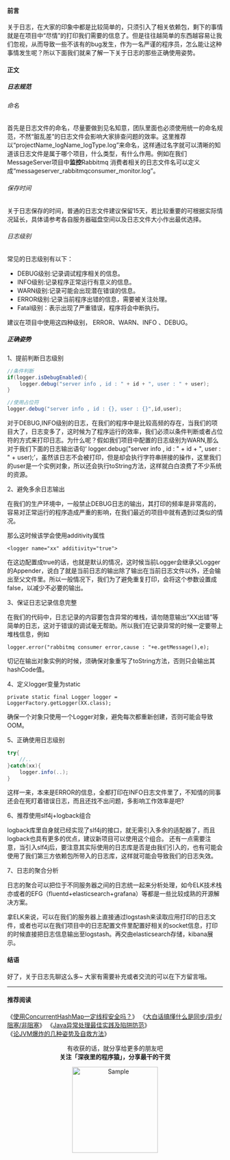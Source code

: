 #### 前言

关于日志，在大家的印象中都是比较简单的，只须引入了相关依赖包，剩下的事情就是在项目中“尽情”的打印我们需要的信息了。但是往往越简单的东西越容易让我们忽视，从而导致一些不该有的bug发生，作为一名严谨的程序员，怎么能让这种事情发生呢？所以下面我们就来了解一下关于日志的那些正确使用姿势。

#### 正文

##### 日志规范

###### 命名

首先是日志文件的命名，尽量要做到见名知意，团队里面也必须使用统一的命名规范，不然“脏乱差”的日志文件会影响大家排查问题的效率。这里推荐以“projectName_logName_logType.log”来命名，这样通过名字就可以清晰的知道该日志文件是属于哪个项目，什么类型，有什么作用。例如在我们MessageServer项目中**监控**Rabbitmq 消费者相关的日志文件名可以定义成“messageserver_rabbitmqconsumer_monitor.log”。

###### 保存时间

关于日志保存的时间，普通的日志文件建议保留15天，若比较重要的可根据实际情况延长，具体请参考各自服务器磁盘空间以及日志文件大小作出最优选择。

###### 日志级别

常见的日志级别有以下：

* DEBUG级别:记录调试程序相关的信息。
* INFO级别:记录程序正常运行有意义的信息。
* WARN级别:记录可能会出现潜在错误的信息。
* ERROR级别:记录当前程序出错的信息，需要被关注处理。
* Fatal级别：表示出现了严重错误，程序将会中断执行。

建议在项目中使用这四种级别， ERROR、WARN、INFO 、DEBUG。
##### 正确姿势

1、提前判断日志级别
```java
//条件判断
if(logger.isDebugEnabled){
    logger.debug("server info , id : " + id + ", user : " + user);
}

//使用占位符
logger.debug("server info , id : {}, user : {}",id,user);
```
对于DEBUG,INFO级别的日志，在我们的程序中是比较高频的存在，当我们的项目大了，日志变多了，这时候为了程序运行的效率，我们必须以条件判断或者占位符的方式来打印日志。为什么呢？假如我们项目中配置的日志级别为WARN,那么对于我们下面的日志输出语句‘ logger.debug("server info , id : " + id + ", user : " + user);’，虽然该日志不会被打印，但是却会执行字符串拼接的操作，这里我们的user是一个实例对象，所以还会执行toString方法，这样就白白浪费了不少系统的资源。

2、避免多余日志输出

在我们的生产环境中，一般禁止DEBUG日志的输出，其打印的频率是非常高的，容易对正常运行的程序造成严重的影响，在我们最近的项目中就有遇到过类似的情况。

那么这时候该学会使用additivity属性
```
<logger name="xx" additivity="true">
```
在这边配置成true的话，也就是默认的情况，这时候当前Logger会继承父Logger的Appender，说白了就是当前日志的输出除了输出在当前日志文件以外，还会输出至父文件里。所以一般情况下，我们为了避免重复打印，会将这个参数设置成false，以减少不必要的输出。

3、保证日志记录信息完整

在我们的代码中，日志记录的内容要包含异常的堆栈，请勿随意输出“XX出错”等简单的日志，这对于错误的调试毫无帮助。所以我们在记录异常的时候一定要带上堆栈信息，例如
```
logger.error("rabbitmq consumer error,cause : "+e.getMessage(),e);
```
切记在输出对象实例的时候，须确保对象重写了toString方法，否则只会输出其hashCode值。

4、定义logger变量为static

```
private static final Logger logger = LoggerFactory.getLogger(XX.class);
```
确保一个对象只使用一个Logger对象，避免每次都重新创建，否则可能会导致OOM。

5、正确使用日志级别

```java
try{
    //..
}catch(xx){
    logger.info(..);
}
```
这样一来，本来是ERROR的信息，全都打印在INFO日志文件里了，不知情的同事还会在死盯着错误日志，而且还找不出问题，多影响工作效率是吧?


6、推荐使用slf4j+logback组合

logback库里自身就已经实现了slf4j的接口，就无需引入多余的适配器了，而且logback也具有更多的优点，建议新项目可以使用这个组合。
还有一点需要注意，当引入slf4j后，要注意其实际使用的日志库是否是由我们引入的，也有可能会使用了我们第三方依赖包所带入的日志库，这样就可能会导致我们的日志失效。

7、日志的聚合分析

日志的聚合可以把位于不同服务器之间的日志统一起来分析处理，如今ELK技术栈亦或者的EFG（fluentd+elasticsearch+grafana）等都是一些比较成熟的开源解决方案。  

拿ELK来说，可以在我们的服务器上直接通过logstash来读取应用打印的日志文件，或者也可以在我们项目中的日志配置文件里配置好相关的socket信息，打印的时候直接把日志信息输出至logstash。再交由elasticsearch存储，kibana展示。

#### 结语

好了，关于日志先聊这么多~ 大家有需要补充或者交流的可以在下方留言哦。

---

#### 推荐阅读

《[使用ConcurrentHashMap一定线程安全吗？](https://mp.weixin.qq.com/s/IT13vku21IMPv4aHuHG9lQ)》
《[大白话搞懂什么是同步/异步/阻塞/非阻塞](https://mp.weixin.qq.com/s/TW82I31CVRbKOwJGnTTP8A)》
《[Java异常处理最佳实践及陷阱防范](https://mp.weixin.qq.com/s/zeGqY0ZcrU_oOHpVW9V3zQ)》  
《[论JVM爆炸的几种姿势及自救方法](https://mp.weixin.qq.com/s/2oLX-i5zbTNayjJzAOSN8A)》  


<p align="center">
有收获的话，就分享给更多的朋友吧<br/>
<b>关注「深夜里的程序猿」，分享最干的干货</b>
</p>
<p align="center">
<img src="/resource/qrcode.png" alt="Sample"  width="200" height="200">
</p>
